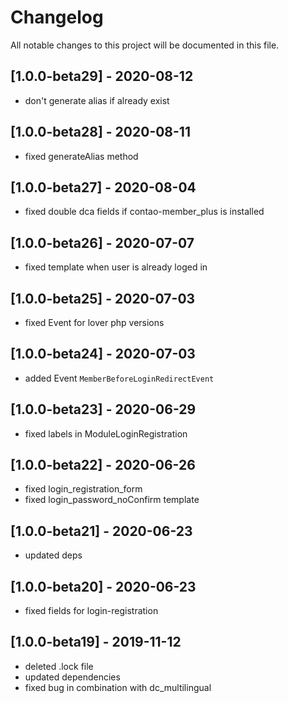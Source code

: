 # Changelog
All notable changes to this project will be documented in this file.

## [1.0.0-beta29] - 2020-08-12
- don't generate alias if already exist

## [1.0.0-beta28] - 2020-08-11
- fixed generateAlias method

## [1.0.0-beta27] - 2020-08-04
- fixed double dca fields if contao-member_plus is installed

## [1.0.0-beta26] - 2020-07-07
- fixed template when user is already loged in

## [1.0.0-beta25] - 2020-07-03
- fixed Event for lover php versions

## [1.0.0-beta24] - 2020-07-03
- added Event `MemberBeforeLoginRedirectEvent`

## [1.0.0-beta23] - 2020-06-29
- fixed labels in ModuleLoginRegistration 

## [1.0.0-beta22] - 2020-06-26
- fixed login_registration_form
- fixed login_password_noConfirm template

## [1.0.0-beta21] - 2020-06-23

- updated deps

## [1.0.0-beta20] - 2020-06-23

- fixed fields for login-registration

## [1.0.0-beta19] - 2019-11-12

- deleted .lock file
- updated dependencies
- fixed bug in combination with dc_multilingual

